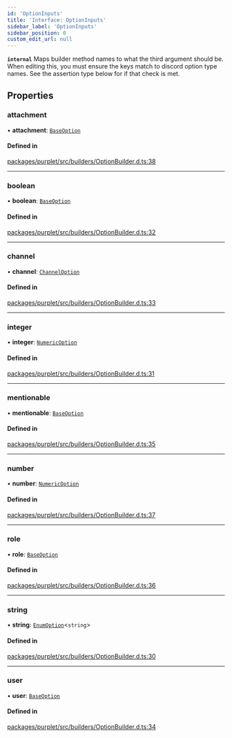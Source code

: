 ```yaml
---
id: 'OptionInputs'
title: 'Interface: OptionInputs'
sidebar_label: 'OptionInputs'
sidebar_position: 0
custom_edit_url: null
---
```


**`internal`** Maps builder method names to what the third argument should be. When editing this, you must ensure the keys match to discord option type names. See the assertion type below for if that check is met.

## Properties

### attachment

• **attachment**: [`BaseOption`](BaseOption.md)

#### Defined in

[packages/purplet/src/builders/OptionBuilder.d.ts:38](https://github.com/CRBT-Team/Purplet/blob/b72b1ee/packages/purplet/src/builders/OptionBuilder.d.ts#L38)

---

### boolean

• **boolean**: [`BaseOption`](BaseOption.md)

#### Defined in

[packages/purplet/src/builders/OptionBuilder.d.ts:32](https://github.com/CRBT-Team/Purplet/blob/b72b1ee/packages/purplet/src/builders/OptionBuilder.d.ts#L32)

---

### channel

• **channel**: [`ChannelOption`](ChannelOption.md)

#### Defined in

[packages/purplet/src/builders/OptionBuilder.d.ts:33](https://github.com/CRBT-Team/Purplet/blob/b72b1ee/packages/purplet/src/builders/OptionBuilder.d.ts#L33)

---

### integer

• **integer**: [`NumericOption`](NumericOption.md)

#### Defined in

[packages/purplet/src/builders/OptionBuilder.d.ts:31](https://github.com/CRBT-Team/Purplet/blob/b72b1ee/packages/purplet/src/builders/OptionBuilder.d.ts#L31)

---

### mentionable

• **mentionable**: [`BaseOption`](BaseOption.md)

#### Defined in

[packages/purplet/src/builders/OptionBuilder.d.ts:35](https://github.com/CRBT-Team/Purplet/blob/b72b1ee/packages/purplet/src/builders/OptionBuilder.d.ts#L35)

---

### number

• **number**: [`NumericOption`](NumericOption.md)

#### Defined in

[packages/purplet/src/builders/OptionBuilder.d.ts:37](https://github.com/CRBT-Team/Purplet/blob/b72b1ee/packages/purplet/src/builders/OptionBuilder.d.ts#L37)

---

### role

• **role**: [`BaseOption`](BaseOption.md)

#### Defined in

[packages/purplet/src/builders/OptionBuilder.d.ts:36](https://github.com/CRBT-Team/Purplet/blob/b72b1ee/packages/purplet/src/builders/OptionBuilder.d.ts#L36)

---

### string

• **string**: [`EnumOption`](../modules.md#enumoption)<`string`\>

#### Defined in

[packages/purplet/src/builders/OptionBuilder.d.ts:30](https://github.com/CRBT-Team/Purplet/blob/b72b1ee/packages/purplet/src/builders/OptionBuilder.d.ts#L30)

---

### user

• **user**: [`BaseOption`](BaseOption.md)

#### Defined in

[packages/purplet/src/builders/OptionBuilder.d.ts:34](https://github.com/CRBT-Team/Purplet/blob/b72b1ee/packages/purplet/src/builders/OptionBuilder.d.ts#L34)

